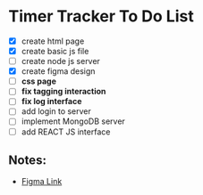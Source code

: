 # Timer Tracker To Do List
- [x] create html page
- [x] create basic js file
- [ ] create node js server
- [x] create figma design
- [ ] **css page**
- [ ] **fix tagging interaction**
- [ ] **fix log interface**
- [ ] add login to server
- [ ] implement MongoDB server
- [ ] add REACT JS interface

## Notes:
- [Figma Link](https://www.figma.com/file/RQBupNupzLTfbeLOujD6nq/Untitled?node-id=0%3A1)

